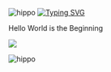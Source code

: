 ![hippo](https://user-images.githubusercontent.com/72663882/171687151-bb31c996-c9d2-49c8-b593-734946893b23.gif) [![Typing SVG](https://readme-typing-svg.demolab.com?font=Fira+Code&weight=600&duration=4000&pause=200&color=8B5CF6&width=435&lines=Hello!;I'm+Ammar)](https://git.io/typing-svg)

Hello World is the Beginning

[![](https://visitcount.itsvg.in/api?id=4marr&label=Profile%20Views&icon=2&pretty=true)](https://visitcount.itsvg.in)

![hippo](https://user-images.githubusercontent.com/73097560/115834477-dbab4500-a447-11eb-908a-139a6edaec5c.gif)
